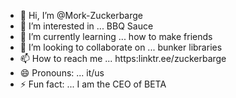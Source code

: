 - 👋 Hi, I’m @Mork-Zuckerbarge
- 👀 I’m interested in ... BBQ Sauce
- 🌱 I’m currently learning ... how to make friends
- 💞️ I’m looking to collaborate on ... bunker libraries
- 📫 How to reach me ... https:linktr.ee/zuckerbarge
- 😄 Pronouns: ... it/us
- ⚡ Fun fact: ... I am the CEO of BETA

<!---
Mork-Zuckerbarge/Mork-Zuckerbarge is a ✨ special ✨ repository because its `README.md` (this file) appears on your GitHub profile.
You can click the Preview link to take a look at your changes.
--->
